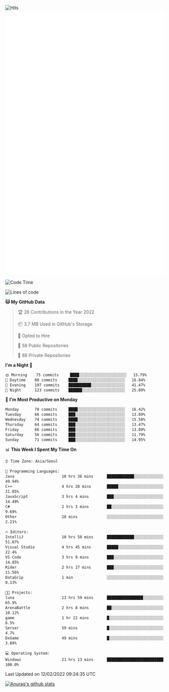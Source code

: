 ![Hits](https://hits.seeyoufarm.com/api/count/incr/badge.svg?url=https%3A%2F%2Fgithub.com%2Fkokose1234&count_bg=%2379C83D&title_bg=%23555555&icon=apple.svg&icon_color=%23E7E7E7&title=hits&edge_flat=false)
<br/>
![Metrics](https://github.com/kokose1234/kokose1234/blob/main/github-metrics.svg)

<!--START_SECTION:waka-->
![Code Time](http://img.shields.io/badge/Code%20Time-464%20hrs%2011%20mins-blue)

![Lines of code](https://img.shields.io/badge/From%20Hello%20World%20I%27ve%20Written-8%20Million%20lines%20of%20code-blue)

**🐱 My GitHub Data** 

> 🏆 26 Contributions in the Year 2022
 > 
> 📦 3.7 MB Used in GitHub's Storage 
 > 
> 💼 Opted to Hire
 > 
> 📜 58 Public Repositories 
 > 
> 🔑 88 Private Repositories  
 > 
**I'm a Night 🦉** 

```text
🌞 Morning    75 commits     ████░░░░░░░░░░░░░░░░░░░░░   15.79% 
🌆 Daytime    80 commits     ████░░░░░░░░░░░░░░░░░░░░░   16.84% 
🌃 Evening    197 commits    ██████████░░░░░░░░░░░░░░░   41.47% 
🌙 Night      123 commits    ██████░░░░░░░░░░░░░░░░░░░   25.89%

```
📅 **I'm Most Productive on Monday** 

```text
Monday       78 commits     ████░░░░░░░░░░░░░░░░░░░░░   16.42% 
Tuesday      66 commits     ███░░░░░░░░░░░░░░░░░░░░░░   13.89% 
Wednesday    74 commits     ████░░░░░░░░░░░░░░░░░░░░░   15.58% 
Thursday     64 commits     ███░░░░░░░░░░░░░░░░░░░░░░   13.47% 
Friday       66 commits     ███░░░░░░░░░░░░░░░░░░░░░░   13.89% 
Saturday     56 commits     ███░░░░░░░░░░░░░░░░░░░░░░   11.79% 
Sunday       71 commits     ███░░░░░░░░░░░░░░░░░░░░░░   14.95%

```


📊 **This Week I Spent My Time On** 

```text
⌚︎ Time Zone: Asia/Seoul

💬 Programming Languages: 
Java                     10 hrs 36 mins      ████████████░░░░░░░░░░░░░   49.94% 
C++                      4 hrs 28 mins       █████░░░░░░░░░░░░░░░░░░░░   21.05% 
JavaScript               3 hrs 4 mins        ███░░░░░░░░░░░░░░░░░░░░░░   14.49% 
C#                       2 hrs 3 mins        ██░░░░░░░░░░░░░░░░░░░░░░░   9.69% 
Other                    28 mins             ░░░░░░░░░░░░░░░░░░░░░░░░░   2.21%

🔥 Editors: 
IntelliJ                 10 hrs 50 mins      ████████████░░░░░░░░░░░░░   51.07% 
Visual Studio            4 hrs 45 mins       █████░░░░░░░░░░░░░░░░░░░░   22.4% 
VS Code                  3 hrs 9 mins        ███░░░░░░░░░░░░░░░░░░░░░░   14.85% 
Rider                    2 hrs 27 mins       ███░░░░░░░░░░░░░░░░░░░░░░   11.56% 
DataGrip                 1 min               ░░░░░░░░░░░░░░░░░░░░░░░░░   0.13%

🐱‍💻 Projects: 
luna                     13 hrs 59 mins      ████████████████░░░░░░░░░   65.9% 
ArenaBattle              2 hrs 8 mins        ██░░░░░░░░░░░░░░░░░░░░░░░   10.12% 
game                     1 hr 22 mins        █░░░░░░░░░░░░░░░░░░░░░░░░   6.5% 
Server                   59 mins             █░░░░░░░░░░░░░░░░░░░░░░░░   4.7% 
DxGame                   49 mins             █░░░░░░░░░░░░░░░░░░░░░░░░   3.89%

💻 Operating System: 
Windows                  21 hrs 13 mins      █████████████████████████   100.0%

```


 Last Updated on 12/02/2022 09:24:35 UTC
<!--END_SECTION:waka-->

[![Anurag's github stats](https://github-readme-stats.vercel.app/api?username=kokose1234&theme=dracula)](https://github.com/anuraghazra/github-readme-stats)



	
